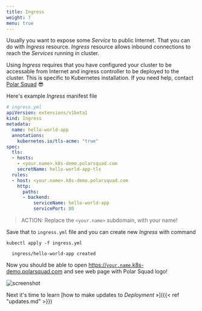 ```yaml
---
title: Ingress
weight: 7
menu: true
---
```


Usually you want to expose some _Service_ to public Internet. That you can do with _Ingress_ resource.
_Ingress_ resource allows inbound connections to reach the _Services_ running in cluster.

Using _Ingress_ requires that you have configured your cluster to be accessable from Internet and ingress controller to be deployed to the cluster. This is specific to Kubernetes installation. If you need help, contact [Polar Squad](https://polarsquad.com) 😎

Here's example _Ingress_ manifest file
```yaml
# ingress.yml
apiVersion: extensions/v1beta1
kind: Ingress
metadata:
  name: hello-world-app
  annotations:
    kubernetes.io/tls-acme: "true"
spec:
  tls:
  - hosts:
    - <your.name>.k8s-demo.polarsquad.com
    secretName: hello-world-app-tls
  rules:
  - host: <your.name>.k8s-demo.polarsquad.com
    http:
      paths:
      - backend:
          serviceName: hello-world-app
          servicePort: 80
```

> ACTION: Replace the `<your.name>` subdomain, with your name!

Save that to `ingress.yml` file and you can create new _Ingress_ with command
```shell
kubectl apply -f ingress.yml

  ingress/hello-world-app created
```

Now you should be able to open [https://`your.name`.k8s-demo.polarsquad.com](https://your.name.k8s-demo.polarsquad.com) and see web page with Polar Squad logo!

![screenshot](/img/screenshot.png)

Next it's time to learn [how to make updates to _Deployment_ »]({{< ref "updates.md" >}})